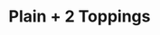 ---
title: "Plain + 2 Toppings"
description: ""
price_s: "11½"
price_m: "17"
price_l: "20"
price_xl: "24"
weight: "3"
hidden: true
---